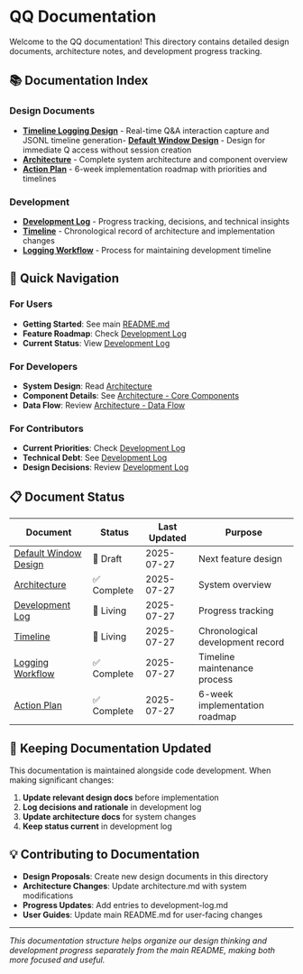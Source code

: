 # QQ Documentation

Welcome to the QQ documentation! This directory contains detailed design documents, architecture notes, and development progress tracking.

## 📚 Documentation Index

### **Design Documents**
- **[Timeline Logging Design](timeline-logging-design.md)** - Real-time Q&A interaction capture and JSONL timeline generation- **[Default Window Design](default-window-design.md)** - Design for immediate Q access without session creation
- **[Architecture](architecture.md)** - Complete system architecture and component overview
- **[Action Plan](action-plan.md)** - 6-week implementation roadmap with priorities and timelines

### **Development**
- **[Development Log](development-log.md)** - Progress tracking, decisions, and technical insights
- **[Timeline](timeline.md)** - Chronological record of architecture and implementation changes
- **[Logging Workflow](logging-workflow.md)** - Process for maintaining development timeline

## 🚀 Quick Navigation

### **For Users**
- **Getting Started**: See main [README.md](../README.md)
- **Feature Roadmap**: Check [Development Log](development-log.md#future-roadmap)
- **Current Status**: View [Development Log](development-log.md#current-status)

### **For Developers**
- **System Design**: Read [Architecture](architecture.md)
- **Component Details**: See [Architecture - Core Components](architecture.md#core-components)
- **Data Flow**: Review [Architecture - Data Flow](architecture.md#data-flow)

### **For Contributors**
- **Current Priorities**: Check [Development Log](development-log.md#planned-features)
- **Technical Debt**: See [Development Log](development-log.md#technical-debt--improvements)
- **Design Decisions**: Review [Development Log](development-log.md#design-decisions-log)

## 📋 Document Status

| Document | Status | Last Updated | Purpose |
|----------|--------|--------------|---------|
| [Default Window Design](default-window-design.md) | 🚧 Draft | 2025-07-27 | Next feature design |
| [Architecture](architecture.md) | ✅ Complete | 2025-07-27 | System overview |
| [Development Log](development-log.md) | 🔄 Living | 2025-07-27 | Progress tracking |
| [Timeline](timeline.md) | 🔄 Living | 2025-07-27 | Chronological development record |
| [Logging Workflow](logging-workflow.md) | ✅ Complete | 2025-07-27 | Timeline maintenance process |
| [Action Plan](action-plan.md) | ✅ Complete | 2025-07-27 | 6-week implementation roadmap |

## 🔄 Keeping Documentation Updated

This documentation is maintained alongside code development. When making significant changes:

1. **Update relevant design docs** before implementation
2. **Log decisions and rationale** in development log
3. **Update architecture docs** for system changes
4. **Keep status current** in development log

## 💡 Contributing to Documentation

- **Design Proposals**: Create new design documents in this directory
- **Architecture Changes**: Update architecture.md with system modifications
- **Progress Updates**: Add entries to development-log.md
- **User Guides**: Update main README.md for user-facing changes

---

*This documentation structure helps organize our design thinking and development progress separately from the main README, making both more focused and useful.*
